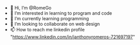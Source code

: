 - 👋 Hi, I’m @RomeGo
- 👀 I’m interested in learning to program and code
- 🌱 I’m currently learning programming
- 💞️ I’m looking to collaborate on web design
- 📫 How to reach me linkedin profile "https://www.linkedin.com/in/janthonyromeros-721697197"

<!---
SoyRomeGo/SoyRomeGo is a ✨ special ✨ repository because its `README.md` (this file) appears on your GitHub profile.
You can click the Preview link to take a look at your changes.
--->
